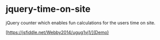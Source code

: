 # jquery-time-on-site

jQuery counter which enables fun calculations for the users time on site.

[https://jsfiddle.net/Webby2014/ugug1vj1/](Demo)



